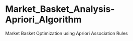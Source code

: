 # Market_Basket_Analysis-Apriori_Algorithm
Market Basket Optimization using Apriori Association Rules
